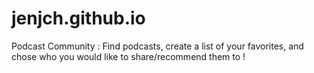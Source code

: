# jenjch.github.io

Podcast Community : Find podcasts, create a list of your favorites, and chose who you would like to share/recommend them to !
